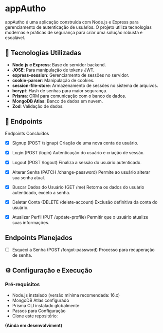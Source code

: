 # appAutho

appAutho é uma aplicação construída com Node.js e Express para gerenciamento de autenticação de usuários. O projeto utiliza tecnologias modernas e práticas de segurança para criar uma solução robusta e escalável.

## 🚀 Tecnologias Utilizadas

- **Node.js e Express**: Base do servidor backend.
- **JOSE**: Para manipulação de tokens JWT.
- **express-session**: Gerenciamento de sessões no servidor.
- **cookie-parser**: Manipulação de cookies.
- **session-file-store**: Armazenamento de sessões no sistema de arquivos.
- **bcrypt**: Hash de senhas para maior segurança.
- **Prisma**: ORM para comunicação com o banco de dados.
- **MongoDB Atlas**: Banco de dados em nuvem.
- **Zod**: Validação de dados.

## 📝 Endpoints

Endpoints Concluídos

- [x] Signup (POST /signup)
      Criação de uma nova conta de usuário.

- [x] Login (POST /login)
      Autenticação do usuário e criação de sessão.

- [x] Logout (POST /logout)
      Finaliza a sessão do usuário autenticado.

- [x] Alterar Senha (PATCH /change-password)
      Permite ao usuário alterar sua senha atual.

- [x] Buscar Dados do Usuário (GET /me)
      Retorna os dados do usuário autenticado, exceto a senha.

- [x] Deletar Conta (DELETE /delete-account)
      Exclusão definitiva da conta do usuário.

- [x] Atualizar Perfil (PUT /update-profile)
      Permitir que o usuário atualize suas informações.

## Endpoints Planejados

- [ ] Esqueci a Senha (POST /forgot-password)
      Processo para recuperação de senha.

## ⚙️ Configuração e Execução

### Pré-requisitos

- Node.js instalado (versão mínima recomendada: 16.x)
- MongoDB Atlas configurado
- Prisma CLI instalado globalmente
- Passos para Configuração
- Clone este repositório:

**(Ainda em desenvolviment)**

